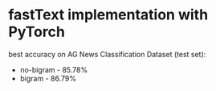 # fastText implementation with PyTorch

best accuracy on  AG News Classification Dataset (test set):
- no-bigram - 85.78%
- bigram - 86.79%
